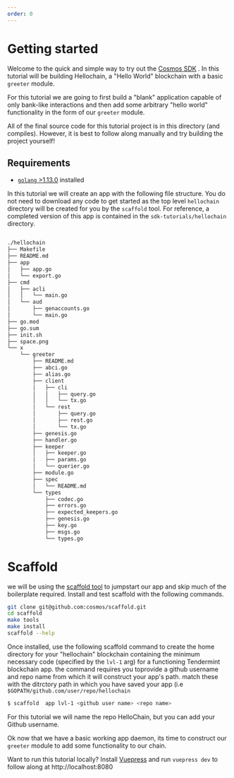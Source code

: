 ```yaml
---
order: 0
---
```


# Getting started

Welcome to the quick and simple way to try out the [Cosmos SDK](https://github.com/cosmos/cosmos-sdk/) . In this tutorial
will be building Hellochain, a "Hello World" blockchain with a basic `greeter` module.

For this tutorial we are going to first build a "blank" application capable of
only bank-like interactions and then add some arbitrary "hello world"
functionality in the form of our `greeter` module.

All of the final source code for this tutorial project is in this directory (and compiles). However, it is best to follow along manually and try building the project yourself!

## Requirements

- [`golang` >1.13.0](https://golang.org/doc/install) installed

In this tutorial we will create an app with the following file structure. You do not need to download any code to get started as the top level `hellochain` directory will be created for you by the `scaffold` tool. For reference, a completed version of this app is contained in the `sdk-tutorials/hellochain` directory.
```bash

./hellochain
├── Makefile
├── README.md
├── app
│   ├── app.go
│   └── export.go
├── cmd
│   ├── acli
│   │   └── main.go
│   └── aud
│       ├── genaccounts.go
│       └── main.go
├── go.mod
├── go.sum
├── init.sh
├── space.png
└── x
    └── greeter
        ├── README.md
        ├── abci.go
        ├── alias.go
        ├── client
        │   ├── cli
        │   │   ├── query.go
        │   │   └── tx.go
        │   └── rest
        │       ├── query.go
        │       ├── rest.go
        │       └── tx.go
        ├── genesis.go
        ├── handler.go
        ├── keeper
        │   ├── keeper.go
        │   ├── params.go
        │   └── querier.go
        ├── module.go
        ├── spec
        │   └── README.md
        └── types
            ├── codec.go
            ├── errors.go
            ├── expected_keepers.go
            ├── genesis.go
            ├── key.go
            ├── msgs.go
            └── types.go

```

# Scaffold
we will be using the [scaffold tool](https://github.com/cosmos/scaffoldihttps://github.com/cosmos/scaffold) to jumpstart our app and skip much of the boilerplate required.
Install and test scaffold  with the following commands.
```bash
git clone git@github.com:cosmos/scaffold.git
cd scaffold
make tools
make install
scaffold --help
```

Once installed, use the following scaffold command to create the home directory for your "hellochain" blockchain containing the minimum necessary code (specified by the `lvl-1` arg) for a functioning  Tendermint blockchain app.
the command requires you toprovide a github username and repo name from which it will construct your app's path. match these with the ditrctory path in which you have saved your app (i.e `$GOPATH/github.com/user/repo/hellochain`

```bash
$ scaffold  app lvl-1 <github user name> <repo name>
```

For this tutorial we will name the repo HelloChain, but you can add your Github username.

Ok now that we have a basic working app daemon, its time to construct our `greeter` module to add some functionality to our chain.



Want to run this tutorial locally? Install
[Vuepress](https://vuepress.vuejs.org/) and run `vuepress dev` to follow along
at http://localhost:8080
